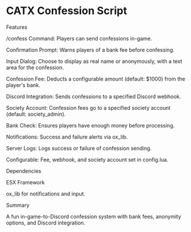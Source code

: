 # CATX Confession Script

Features

/confess Command: Players can send confessions in-game.

Confirmation Prompt: Warns players of a bank fee before confessing.

Input Dialog: Choose to display as real name or anonymously, with a text area for the confession.

Confession Fee: Deducts a configurable amount (default: $1000) from the player's bank.

Discord Integration: Sends confessions to a specified Discord webhook.

Society Account: Confession fees go to a specified society account (default: society_admin).

Bank Check: Ensures players have enough money before processing.

Notifications: Success and failure alerts via ox_lib.

Server Logs: Logs success or failure of confession sending.

Configurable: Fee, webhook, and society account set in config.lua.

Dependencies

ESX Framework

ox_lib for notifications and input.

Summary

A fun in-game-to-Discord confession system with bank fees, anonymity options, and Discord integration.
